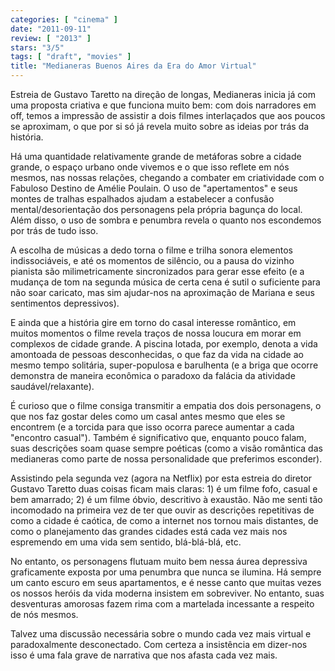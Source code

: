 ```yaml
---
categories: [ "cinema" ]
date: "2011-09-11"
review: [ "2013" ]
stars: "3/5"
tags: [ "draft", "movies" ]
title: "Medianeras Buenos Aires da Era do Amor Virtual"
---
```

Estreia de Gustavo Taretto na direção de longas, Medianeras inicia já com uma proposta criativa e que funciona muito bem: com dois narradores em off, temos a impressão de assistir a dois filmes interlaçados que aos poucos se aproximam, o que por si só já revela muito sobre as ideias por trás da história. 

Há uma quantidade relativamente grande de metáforas sobre a cidade grande, o espaço urbano onde vivemos e o que isso reflete em nós mesmos, nas nossas relações, chegando a combater em criatividade com o Fabuloso Destino de Amélie Poulain. O uso de "apertamentos" e seus montes de tralhas espalhados ajudam a estabelecer a confusão mental/desorientação dos personagens pela própria bagunça do local. Além disso, o uso de sombra e penumbra revela o quanto nos escondemos por trás de tudo isso.

A escolha de músicas a dedo torna o filme e trilha sonora elementos indissociáveis, e até os momentos de silêncio, ou a pausa do vizinho pianista são milimetricamente sincronizados para gerar esse efeito (e a mudança de tom na segunda música de certa cena é sutil o suficiente para não soar caricato, mas sim ajudar-nos na aproximação de Mariana e seus sentimentos depressivos).

E ainda que a história gire em torno do casal interesse romântico, em muitos momentos o filme revela traços de nossa loucura em morar em complexos de cidade grande. A piscina lotada, por exemplo, denota a vida amontoada de pessoas desconhecidas, o que faz da vida na cidade ao mesmo tempo solitária, super-populosa e barulhenta (e a briga que ocorre demonstra de maneira econômica o paradoxo da falácia da atividade saudável/relaxante).

É curioso que o filme consiga transmitir a empatia dos dois personagens, o que nos faz gostar deles como um casal antes mesmo que eles se encontrem (e a torcida para que isso ocorra parece aumentar a cada "encontro casual"). Também é significativo que, enquanto pouco falam, suas descrições soam quase sempre poéticas (como a visão romântica das medianeras como parte de nossa personalidade que preferimos esconder).

Assistindo pela segunda vez (agora na Netflix) por esta estreia do diretor Gustavo Taretto duas coisas ficam mais claras: 1) é um filme fofo, casual e bem amarrado; 2) é um filme óbvio, descritivo à exaustão. Não me senti tão incomodado na primeira vez de ter que ouvir as descrições repetitivas de como a cidade é caótica, de como a internet nos tornou mais distantes, de como o planejamento das grandes cidades está cada vez mais nos espremendo em uma vida sem sentido, blá-blá-blá, etc.

No entanto, os personagens flutuam muito bem nessa áurea depressiva graficamente exposta por uma penumbra que nunca se ilumina. Há sempre um canto escuro em seus apartamentos, e é nesse canto que muitas vezes os nossos heróis da vida moderna insistem em sobreviver. No entanto, suas desventuras amorosas fazem rima com a martelada incessante a respeito de nós mesmos.

Talvez uma discussão necessária sobre o mundo cada vez mais virtual e paradoxalmente desconectado. Com certeza a insistência em dizer-nos isso é uma fala grave de narrativa que nos afasta cada vez mais.
